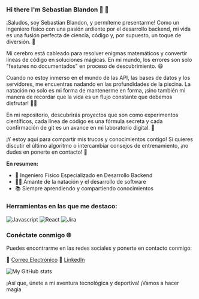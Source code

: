 ### Hi there I'm Sebastian Blandon 👋 🚀


¡Saludos, soy Sebastian Blandon, y permíteme presentarme! Como un ingeniero físico con una pasión ardiente por el desarrollo backend, mi vida es una fusión perfecta de ciencia, código y, por supuesto, un toque de diversión. 🌟

Mi cerebro está cableado para resolver enigmas matemáticos y convertir líneas de código en soluciones mágicas. En mi mundo, los errores son solo "features no documentados" en proceso de descubrimiento. 😄

Cuando no estoy inmerso en el mundo de las API, las bases de datos y los servidores, me encuentras nadando en las profundidades de la piscina. La natación no solo es mi forma de mantenerme en forma, ¡sino también mi manera de recordar que la vida es un flujo constante que debemos disfrutar! 🏊‍♂️

En mi repositorio, descubrirás proyectos que son como experimentos científicos, cada línea de código es una fórmula secreta y cada confirmación de git es un avance en mi laboratorio digital. 🔬

¡Y estoy aquí para compartir mis trucos y conocimientos contigo! Si quieres discutir el último algoritmo o intercambiar consejos de entrenamiento, ¡no dudes en ponerte en contacto! 💬

**En resumen:**

- 💼 Ingeniero Físico Especializado en Desarrollo Backend
- 🏊‍♂️ Amante de la natación y el desarrollo de software
- 📚 Siempre aprendiendo y compartiendo conocimientos

### Herramientas en las que me destaco:
![Javascript](https://img.shields.io/badge/Lenguajes-javascript-yellow)
![React](https://img.shields.io/badge/Framework-react-blue)
![Jira](https://img.shields.io/badge/Agile-Jira-green)

### Conéctate conmigo 🌐

Puedes encontrarme en las redes sociales y ponerte en contacto conmigo:

📧 [Correo Electrónico](mailto:jasblandonm@gmail.com)
👔 [LinkedIn](https://www.linkedin.com/in/jsblandónmontoya)

![My GitHub stats](https://github-readme-stats.vercel.app/api?username=jsblandonm&show_icons=true&theme=gruvbox)


¡Así que, únete a mi aventura tecnológica y deportiva! ¡Vamos a hacer magia


